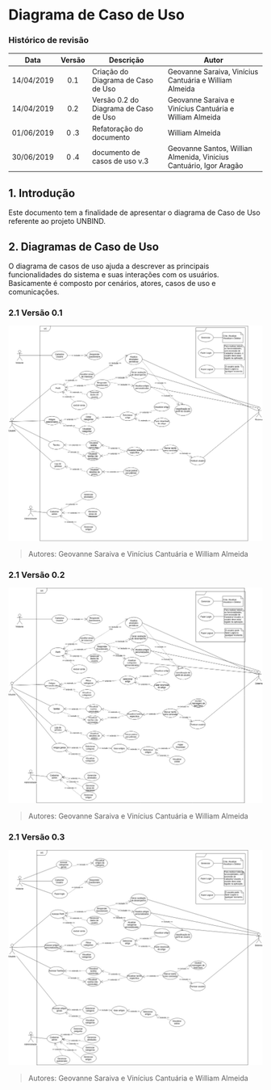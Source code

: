 # Diagrama de Caso de Uso

### Histórico de revisão

| Data       | Versão | Descrição                             | Autor                                                              |
| ---------- | :----: | ------------------------------------- | ------------------------------------------------------------------ |
| 14/04/2019 |  0.1   | Criação do Diagrama de Caso de Uso    | Geovanne Saraiva, Vinícius Cantuária e William Almeida             |
| 14/04/2019 |  0.2   | Versão 0.2 do Diagrama de Caso de Uso | Geovanne Saraiva e Vinícius Cantuária e William Almeida            |
| 01/06/2019 |  0 .3  | Refatoração do documento              | William Almeida                                                    |
| 30/06/2019 |  0 .4  | documento de casos de uso v.3         | Geovanne Santos, Willian Almenida, Vinicius Cantuário, Igor Aragão |

## 1. Introdução

Este documento tem a finalidade de apresentar o diagrama de Caso de Uso referente ao projeto UNBIND.

## 2. Diagramas de Caso de Uso

O diagrama de casos de uso ajuda a descrever as principais funcionalidades do sistema e suas interações com os usuários. Basicamente é composto por cenários, atores, casos de uso e comunicações.

### 2.1 Versão 0.1

![diagrama-caso-uso_v0.1](img/diagrama-caso-uso_v0.1.jpg)

> Autores: Geovanne Saraiva e Vinícius Cantuária e William Almeida

### 2.1 Versão 0.2

![diagrama-caso-uso_v0.2](img/diagrama-caso-uso_v0.2.jpg)

> Autores: Geovanne Saraiva e Vinícius Cantuária e William Almeida

### 2.1 Versão 0.3

![diagrama-caso-uso_v0.3](img/diagrama_casos_de_uso_3.jpg)

> Autores: Geovanne Saraiva e Vinícius Cantuária e William Almeida
